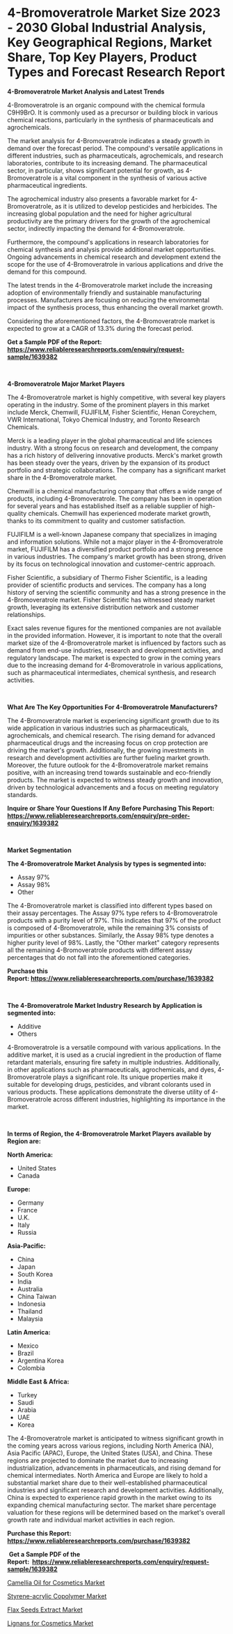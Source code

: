 <p><h1>4-Bromoveratrole Market Size 2023 - 2030 Global Industrial Analysis, Key Geographical Regions, Market Share, Top Key Players, Product Types and Forecast Research Report</h1></p><p><strong>4-Bromoveratrole Market Analysis and Latest Trends</strong></p>
<p><p>4-Bromoveratrole is an organic compound with the chemical formula C9H9BrO. It is commonly used as a precursor or building block in various chemical reactions, particularly in the synthesis of pharmaceuticals and agrochemicals.</p><p>The market analysis for 4-Bromoveratrole indicates a steady growth in demand over the forecast period. The compound's versatile applications in different industries, such as pharmaceuticals, agrochemicals, and research laboratories, contribute to its increasing demand. The pharmaceutical sector, in particular, shows significant potential for growth, as 4-Bromoveratrole is a vital component in the synthesis of various active pharmaceutical ingredients.</p><p>The agrochemical industry also presents a favorable market for 4-Bromoveratrole, as it is utilized to develop pesticides and herbicides. The increasing global population and the need for higher agricultural productivity are the primary drivers for the growth of the agrochemical sector, indirectly impacting the demand for 4-Bromoveratrole.</p><p>Furthermore, the compound's applications in research laboratories for chemical synthesis and analysis provide additional market opportunities. Ongoing advancements in chemical research and development extend the scope for the use of 4-Bromoveratrole in various applications and drive the demand for this compound.</p><p>The latest trends in the 4-Bromoveratrole market include the increasing adoption of environmentally friendly and sustainable manufacturing processes. Manufacturers are focusing on reducing the environmental impact of the synthesis process, thus enhancing the overall market growth.</p><p>Considering the aforementioned factors, the 4-Bromoveratrole market is expected to grow at a CAGR of 13.3% during the forecast period.</p></p>
<p><strong>Get a Sample PDF of the Report:&nbsp; <a href="https://www.reliableresearchreports.com/enquiry/request-sample/1639382">https://www.reliableresearchreports.com/enquiry/request-sample/1639382</a></strong></p>
<p>&nbsp;</p>
<p><strong>4-Bromoveratrole Major Market Players</strong></p>
<p><p>The 4-Bromoveratrole market is highly competitive, with several key players operating in the industry. Some of the prominent players in this market include Merck, Chemwill, FUJIFILM, Fisher Scientific, Henan Coreychem, VWR International, Tokyo Chemical Industry, and Toronto Research Chemicals.</p><p>Merck is a leading player in the global pharmaceutical and life sciences industry. With a strong focus on research and development, the company has a rich history of delivering innovative products. Merck's market growth has been steady over the years, driven by the expansion of its product portfolio and strategic collaborations. The company has a significant market share in the 4-Bromoveratrole market.</p><p>Chemwill is a chemical manufacturing company that offers a wide range of products, including 4-Bromoveratrole. The company has been in operation for several years and has established itself as a reliable supplier of high-quality chemicals. Chemwill has experienced moderate market growth, thanks to its commitment to quality and customer satisfaction.</p><p>FUJIFILM is a well-known Japanese company that specializes in imaging and information solutions. While not a major player in the 4-Bromoveratrole market, FUJIFILM has a diversified product portfolio and a strong presence in various industries. The company's market growth has been strong, driven by its focus on technological innovation and customer-centric approach.</p><p>Fisher Scientific, a subsidiary of Thermo Fisher Scientific, is a leading provider of scientific products and services. The company has a long history of serving the scientific community and has a strong presence in the 4-Bromoveratrole market. Fisher Scientific has witnessed steady market growth, leveraging its extensive distribution network and customer relationships.</p><p>Exact sales revenue figures for the mentioned companies are not available in the provided information. However, it is important to note that the overall market size of the 4-Bromoveratrole market is influenced by factors such as demand from end-use industries, research and development activities, and regulatory landscape. The market is expected to grow in the coming years due to the increasing demand for 4-Bromoveratrole in various applications, such as pharmaceutical intermediates, chemical synthesis, and research activities.</p></p>
<p>&nbsp;</p>
<p><strong>What Are The Key Opportunities For 4-Bromoveratrole Manufacturers?</strong></p>
<p><p>The 4-Bromoveratrole market is experiencing significant growth due to its wide application in various industries such as pharmaceuticals, agrochemicals, and chemical research. The rising demand for advanced pharmaceutical drugs and the increasing focus on crop protection are driving the market's growth. Additionally, the growing investments in research and development activities are further fueling market growth. Moreover, the future outlook for the 4-Bromoveratrole market remains positive, with an increasing trend towards sustainable and eco-friendly products. The market is expected to witness steady growth and innovation, driven by technological advancements and a focus on meeting regulatory standards.</p></p>
<p><strong>Inquire or Share Your Questions If Any Before Purchasing This Report: <a href="https://www.reliableresearchreports.com/enquiry/pre-order-enquiry/1639382">https://www.reliableresearchreports.com/enquiry/pre-order-enquiry/1639382</a></strong></p>
<p>&nbsp;</p>
<p><strong>Market Segmentation</strong></p>
<p><strong>The 4-Bromoveratrole Market Analysis by types is segmented into:</strong></p>
<p><ul><li>Assay 97%</li><li>Assay 98%</li><li>Other</li></ul></p>
<p><p>The 4-Bromoveratrole market is classified into different types based on their assay percentages. The Assay 97% type refers to 4-Bromoveratrole products with a purity level of 97%. This indicates that 97% of the product is composed of 4-Bromoveratrole, while the remaining 3% consists of impurities or other substances. Similarly, the Assay 98% type denotes a higher purity level of 98%. Lastly, the "Other market" category represents all the remaining 4-Bromoveratrole products with different assay percentages that do not fall into the aforementioned categories.</p></p>
<p><strong>Purchase this Report:&nbsp;<a href="https://www.reliableresearchreports.com/purchase/1639382">https://www.reliableresearchreports.com/purchase/1639382</a></strong></p>
<p>&nbsp;</p>
<p><strong>The 4-Bromoveratrole Market Industry Research by Application is segmented into:</strong></p>
<p><ul><li>Additive</li><li>Others</li></ul></p>
<p><p>4-Bromoveratrole is a versatile compound with various applications. In the additive market, it is used as a crucial ingredient in the production of flame retardant materials, ensuring fire safety in multiple industries. Additionally, in other applications such as pharmaceuticals, agrochemicals, and dyes, 4-Bromoveratrole plays a significant role. Its unique properties make it suitable for developing drugs, pesticides, and vibrant colorants used in various products. These applications demonstrate the diverse utility of 4-Bromoveratrole across different industries, highlighting its importance in the market.</p></p>
<p>&nbsp;</p>
<p><strong>In terms of Region, the 4-Bromoveratrole Market Players available by Region are:</strong></p>
<p>
    <p> <strong> North America: </strong>
        <ul>
            <li>United States</li>
            <li>Canada</li>
        </ul>
        </p> 
    <p> <strong> Europe: </strong>
        <ul>
            <li>Germany</li>
            <li>France</li>
            <li>U.K.</li>
            <li>Italy</li>
            <li>Russia</li>
        </ul>
        </p> 
    <p> <strong> Asia-Pacific: </strong>
        <ul>
            <li>China</li>
            <li>Japan</li>
            <li>South Korea</li>
            <li>India</li>
            <li>Australia</li>
            <li>China Taiwan</li>
            <li>Indonesia</li>
            <li>Thailand</li>
            <li>Malaysia</li>
        </ul>
        </p> 
    <p> <strong> Latin America: </strong>
        <ul>
            <li>Mexico</li>
            <li>Brazil</li>
            <li>Argentina Korea</li>
            <li>Colombia</li>
        </ul>
        </p> 
    <p> <strong> Middle East & Africa: </strong>
        <ul>
            <li>Turkey</li>
            <li>Saudi</li>
            <li>Arabia</li>
            <li>UAE</li>
            <li>Korea</li>
        </ul>
    </p>
    </p>
<p><p>The 4-Bromoveratrole market is anticipated to witness significant growth in the coming years across various regions, including North America (NA), Asia Pacific (APAC), Europe, the United States (USA), and China. These regions are projected to dominate the market due to increasing industrialization, advancements in pharmaceuticals, and rising demand for chemical intermediates. North America and Europe are likely to hold a substantial market share due to their well-established pharmaceutical industries and significant research and development activities. Additionally, China is expected to experience rapid growth in the market owing to its expanding chemical manufacturing sector. The market share percentage valuation for these regions will be determined based on the market's overall growth rate and individual market activities in each region.</p></p>
<p><strong>Purchase this Report: <a href="https://www.reliableresearchreports.com/purchase/1639382">https://www.reliableresearchreports.com/purchase/1639382</a></strong></p>
<p>&nbsp;<strong>Get a Sample PDF of the Report:&nbsp;&nbsp;<a href="https://www.reliableresearchreports.com/enquiry/request-sample/1639382">https://www.reliableresearchreports.com/enquiry/request-sample/1639382</a></strong></p>
<p><strong></strong></p>
<p><p><a href="https://github.com/JameTravis/Market-Research-Report-List-2/blob/main/camellia-oil-for-cosmetics-market.md">Camellia Oil for Cosmetics Market</a></p><p><a href="https://github.com/tamvrosiya/Market-Research-Report-List-1/blob/main/styrene-acrylic-copolymer-market.md">Styrene-acrylic Copolymer Market</a></p><p><a href="https://github.com/amonskiyk/Market-Research-Report-List-1/blob/main/flax-seeds-extract-market.md">Flax Seeds Extract Market</a></p><p><a href="https://github.com/gaydyna/Market-Research-Report-List-1/blob/main/lignans-for-cosmetics-market.md">Lignans for Cosmetics Market</a></p></p>